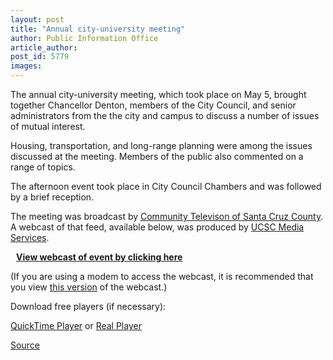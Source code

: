 ```yaml
---
layout: post
title: "Annual city-university meeting"
author: Public Information Office
article_author: 
post_id: 5779
images:
---
```


<a name="content" id="content"></a>
<p>
  The annual city-university meeting, which took place on May 5, brought together Chancellor Denton, members of the City Council, and senior administrators from the the city and campus to discuss a number of issues of mutual interest.
</p>
<p>
  Housing, transportation, and long-range planning were among the issues discussed at the meeting. Members of the public also commented on a range of topics.
</p>
<p>
  The afternoon event took place in City Council Chambers and was followed by a brief reception.
</p>
<p>
  The meeting was broadcast by <a href="http://www.communitytv.org/">Community Televison of Santa Cruz County</a>. A webcast of that feed, available below, was produced by <a href="http://media.ucsc.edu/">UCSC Media Services</a>.
</p>
<p>
  <img height="9" src="http://chancellor.ucsc.edu/images/bluedot2.gif" width="9" alt=""><a href="http://www.ucsc.edu/news_events/press/video/download/city-univ_05-05-05.mov"><b>View webcast of event by clicking here</b></a>
</p>
<p>
  (If you are using a modem to access the webcast, it is recommended that you view <a href="http://www.ucsc.edu/news_events/press/video/download/city-univ_modem_05-05-05.mov">this version</a> of the webcast.)
</p>
<p>
  Download free players (if necessary):
</p>
<p>
  <a href="http://www.apple.com/quicktime/download/" target="_blank">QuickTime Player</a> or <a href="http://www.real.com/freeplayer/?rppr=rnwk" target="_blank">Real Player</a>
</p>
<p><a href="http://www1.ucsc.edu/currents/04-05/05-09/meeting.asp" title="Permalink to meeting">Source</a></p>
